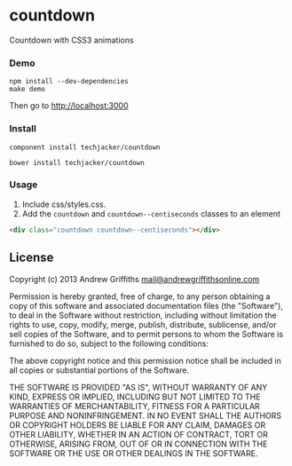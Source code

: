 # countdown

Countdown with CSS3 animations

### Demo

```Shell
npm install --dev-dependencies
make demo
```

Then go to [http://localhost:3000](http://localhost:3000)


### Install

```Shell
component install techjacker/countdown
```

```Shell
bower install techjacker/countdown
```


### Usage

1. Include css/styles.css.
2. Add the ```countdown``` and ```countdown--centiseconds``` classes to an element

```HTML
<div class="countdown countdown--centiseconds"></div>
```

## License
Copyright (c) 2013 Andrew Griffiths <mail@andrewgriffithsonline.com>

Permission is hereby granted, free of charge, to any person obtaining
a copy of this software and associated documentation files (the
"Software"), to deal in the Software without restriction, including
without limitation the rights to use, copy, modify, merge, publish,
distribute, sublicense, and/or sell copies of the Software, and to
permit persons to whom the Software is furnished to do so, subject to
the following conditions:

The above copyright notice and this permission notice shall be
included in all copies or substantial portions of the Software.

THE SOFTWARE IS PROVIDED "AS IS", WITHOUT WARRANTY OF ANY KIND,
EXPRESS OR IMPLIED, INCLUDING BUT NOT LIMITED TO THE WARRANTIES OF
MERCHANTABILITY, FITNESS FOR A PARTICULAR PURPOSE AND
NONINFRINGEMENT. IN NO EVENT SHALL THE AUTHORS OR COPYRIGHT HOLDERS BE
LIABLE FOR ANY CLAIM, DAMAGES OR OTHER LIABILITY, WHETHER IN AN ACTION
OF CONTRACT, TORT OR OTHERWISE, ARISING FROM, OUT OF OR IN CONNECTION
WITH THE SOFTWARE OR THE USE OR OTHER DEALINGS IN THE SOFTWARE.